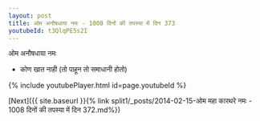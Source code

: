 ```yaml
---
layout: post
title: ओम अनौषधाया नमः - 1008 दिनों की तपस्या में दिन 373
youtubeId: t3QlqPE5s2I
---
```

 
 
 ओम अनौषधाया नमः  
 
 -  कोण खात नाही (तो पाहून तो समाधानी होतो) 
 
  
 
  
 
 
 
 
 
 


{% include youtubePlayer.html id=page.youtubeId %}
 
[Next]({{ site.baseurl }}{% link  split1/_posts/2014-02-15-ओम महा कारथरे नमः - 1008 दिनों की तपस्या में दिन 372.md%})
 
